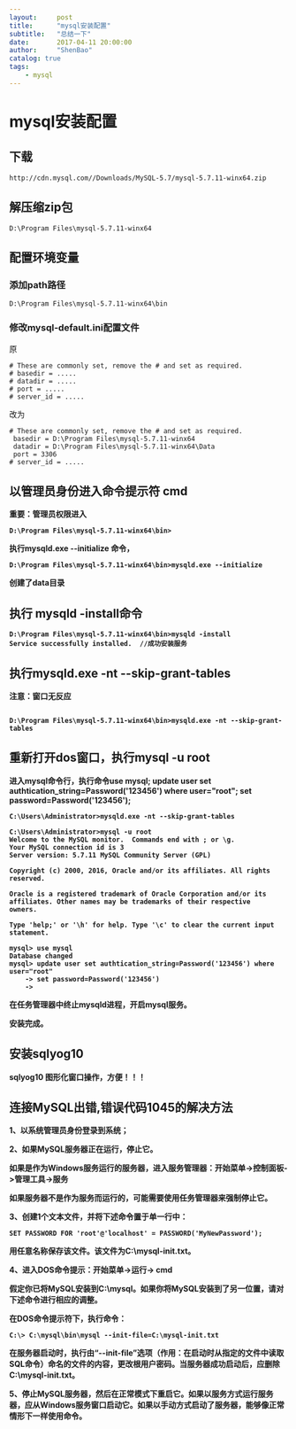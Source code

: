```yaml
---
layout:     post
title:      "mysql安装配置"
subtitle:   "总结一下"
date:       2017-04-11 20:00:00
author:     "ShenBao"
catalog: true
tags:
    - mysql
---
```


# mysql安装配置


## 下载

```
http://cdn.mysql.com//Downloads/MySQL-5.7/mysql-5.7.11-winx64.zip
```

## 解压缩zip包

```
D:\Program Files\mysql-5.7.11-winx64
``` 

## 配置环境变量

### 添加path路径

```
D:\Program Files\mysql-5.7.11-winx64\bin
```

### 修改mysql-default.ini配置文件

原
```
# These are commonly set, remove the # and set as required.
# basedir = .....
# datadir = .....
# port = .....
# server_id = .....
```
改为
```
# These are commonly set, remove the # and set as required.
 basedir = D:\Program Files\mysql-5.7.11-winx64
 datadir = D:\Program Files\mysql-5.7.11-winx64\Data
 port = 3306
# server_id = .....
```

## 以管理员身份进入命令提示符 cmd

<b>重要：管理员权限进入<b>

```
D:\Program Files\mysql-5.7.11-winx64\bin>
```

执行mysqld.exe --initialize 命令，

```
D:\Program Files\mysql-5.7.11-winx64\bin>mysqld.exe --initialize
```

创建了data目录

## 执行 mysqld -install命令

```
D:\Program Files\mysql-5.7.11-winx64\bin>mysqld -install
Service successfully installed.  //成功安装服务
```

## 执行mysqld.exe -nt --skip-grant-tables

注意：窗口无反应

```

D:\Program Files\mysql-5.7.11-winx64\bin>mysqld.exe -nt --skip-grant-tables

```

## 重新打开dos窗口，执行mysql -u root

进入mysql命令行，执行命令use mysql; update user set authtication_string=Password('123456') where user="root"; set password=Password('123456');

```
C:\Users\Administrator>mysqld.exe -nt --skip-grant-tables

C:\Users\Administrator>mysql -u root
Welcome to the MySQL monitor.  Commands end with ; or \g.
Your MySQL connection id is 3
Server version: 5.7.11 MySQL Community Server (GPL)

Copyright (c) 2000, 2016, Oracle and/or its affiliates. All rights reserved.
 
Oracle is a registered trademark of Oracle Corporation and/or its
affiliates. Other names may be trademarks of their respective
owners.

Type 'help;' or '\h' for help. Type '\c' to clear the current input statement.

mysql> use mysql
Database changed
mysql> update user set authtication_string=Password('123456') where user="root"
    -> set password=Password('123456')
    ->
```

在任务管理器中终止mysqld进程，开启mysql服务。

安装完成。


## 安装sqlyog10

sqlyog10 图形化窗口操作，方便！！！


## 连接MySQL出错,错误代码1045的解决方法


1、以系统管理员身份登录到系统；

2、如果MySQL服务器正在运行，停止它。

如果是作为Windows服务运行的服务器，进入服务管理器：开始菜单->控制面板->管理工具->服务

如果服务器不是作为服务而运行的，可能需要使用任务管理器来强制停止它。

3、创建1个文本文件，并将下述命令置于单一行中：

```
SET PASSWORD FOR 'root'@'localhost' = PASSWORD('MyNewPassword');
```

用任意名称保存该文件。该文件为C:\mysql-init.txt。

4、进入DOS命令提示：开始菜单->运行-> cmd

假定你已将MySQL安装到C:\mysql。如果你将MySQL安装到了另一位置，请对下述命令进行相应的调整。

在DOS命令提示符下，执行命令：

```
C:\> C:\mysql\bin\mysql --init-file=C:\mysql-init.txt
```

在服务器启动时，执行由“--init-file”选项（作用：在启动时从指定的文件中读取SQL命令）命名的文件的内容，更改根用户密码。当服务器成功启动后，应删除C:\mysql-init.txt。

5、停止MySQL服务器，然后在正常模式下重启它。如果以服务方式运行服务器，应从Windows服务窗口启动它。如果以手动方式启动了服务器，能够像正常情形下一样使用命令。












<!--http://www.cnblogs.com/endv/p/5205435.html-->